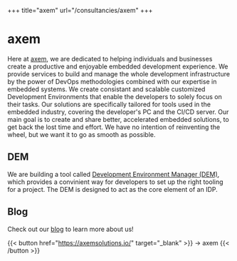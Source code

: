 
+++
title="axem"
url="/consultancies/axem"
+++

# axem

Here at [axem](https://axemsolutions.io/), we are dedicated to helping individuals and businesses 
create a productive and enjoyable embedded development experience. We provide services to build and 
manage the whole development infrastructure by the power of DevOps methodologies combined with our 
expertise in embedded systems. We create consistant and scalable customized Development Environments 
that enable the developers to solely focus on their tasks. Our solutions are specifically tailored 
for tools used in the embedded industry, covering the developer's PC and the CI/CD server. Our main 
goal is to create and share better, accelerated embedded solutions, to get back the lost time and 
effort. We have no intention of reinventing the wheel, but we want it to go as smooth as possible.

## DEM

We are building a tool called [Development Environment Manager (DEM)](https://axemsolutions.io/dem_doc/), which provides a convinient way
for developers to set up the right tooling for a project. The DEM is designed to act as the core 
element of an IDP.

## Blog

Check out our [blog](https://axemsolutions.io/blog/index.html) to learn more about us!

{{< button href="https://axemsolutions.io/" target="_blank" >}}
-> axem
{{< /button >}}  